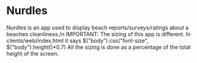 Nurdles
==============
Nurdles is an app used to display beach reports/surveys/ratings about a beaches cleanliness./n
IMPORTANT: The sizing of this app is different. In clients/web/index.html it says
$("body").css("font-size", $("body").height()*0.7)
All the sizing is done as a percentage of the total height of the screen.
